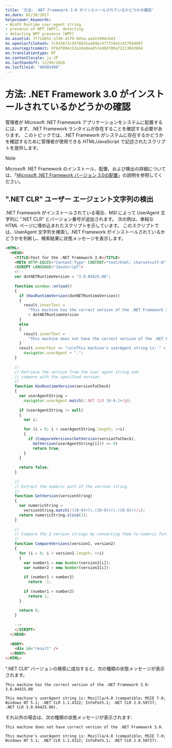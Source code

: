 ```yaml
---
title: '方法: .NET Framework 3.0 がインストールされているかどうかの確認'
ms.date: 03/30/2017
helpviewer_keywords:
- WinFX Runtime user-agent string
- presence of WPT [WPF], detecting
- detecting WPF presence [WPF]
ms.assetid: 7f71d652-1749-4379-945a-aa2e3994cb43
ms.openlocfilehash: 7c943b73c45f8b55aa04bc477f2de5c42794d947
ms.sourcegitcommit: 9f6df084c53a3da0ea657ed0d708a72213683084
ms.translationtype: MT
ms.contentlocale: ja-JP
ms.lasthandoff: 12/09/2020
ms.locfileid: "96985496"
---
```

# <a name="how-to-detect-whether-the-net-framework-30-is-installed"></a>方法: .NET Framework 3.0 がインストールされているかどうかの確認

管理者が Microsoft .NET Framework アプリケーションをシステムに配置するには、まず、.NET Framework ランタイムが存在することを確認する必要があります。 このトピックでは、.NET Framework がシステムに存在するかどうかを確認するために管理者が使用できる HTML/JavaScript で記述されたスクリプトを提供します。  
  
> [!NOTE]
> Microsoft .NET Framework のインストール、配置、および検出の詳細については、「[Microsoft .NET Framework バージョン 3.0の配置](/previous-versions/dotnet/articles/aa480198(v=msdn.10))」の説明を参照してください。  
  
<a name="content_expiration"></a>

## <a name="detect-the-net-clr-user-agent-string"></a>".NET CLR" ユーザー エージェント文字列の検出  

 .NET Framework がインストールされている場合、MSI によって UserAgent 文字列に ".NET CLR" とバージョン番号が追加されます。 次の例は、単純な HTML ページに埋め込まれたスクリプトを示しています。 このスクリプトでは、UserAgent 文字列を検索し .NET Framework がインストールされているかどうかを判断し、検索結果に状態メッセージを表示します。  
  
```html  
<HTML>  
  <HEAD>  
    <TITLE>Test for the .NET Framework 3.0</TITLE>  
    <META HTTP-EQUIV="Content-Type" CONTENT="text/html; charset=utf-8" />  
    <SCRIPT LANGUAGE="JavaScript">  
    <!--  
    var dotNETRuntimeVersion = "3.0.04425.00";  
  
    function window::onload()  
    {  
      if (HasRuntimeVersion(dotNETRuntimeVersion))  
      {  
        result.innerText =   
          "This machine has the correct version of the .NET Framework 3.0: "   
          + dotNETRuntimeVersion  
      }   
      else  
      {  
        result.innerText =   
          "This machine does not have the correct version of the .NET Framework 3.0."  
      }  
      result.innerText += "\n\nThis machine's userAgent string is: " +   
        navigator.userAgent + ".";  
    }  
  
    //  
    // Retrieve the version from the user agent string and   
    // compare with the specified version.  
    //  
    function HasRuntimeVersion(versionToCheck)  
    {  
      var userAgentString =   
        navigator.userAgent.match(/.NET CLR [0-9.]+/g);  
  
      if (userAgentString != null)  
      {  
        var i;  
  
        for (i = 0; i < userAgentString.length; ++i)  
        {  
          if (CompareVersions(GetVersion(versionToCheck),   
            GetVersion(userAgentString[i])) <= 0)  
            return true;  
        }  
      }  
  
      return false;  
    }  
  
    //  
    // Extract the numeric part of the version string.  
    //  
    function GetVersion(versionString)  
    {  
      var numericString =   
        versionString.match(/([0-9]+)\.([0-9]+)\.([0-9]+)/i);  
      return numericString.slice(1);  
    }  
  
    //  
    // Compare the 2 version strings by converting them to numeric format.  
    //  
    function CompareVersions(version1, version2)  
    {  
      for (i = 0; i < version1.length; ++i)  
      {  
        var number1 = new Number(version1[i]);  
        var number2 = new Number(version2[i]);  
  
        if (number1 < number2)  
          return -1;  
  
        if (number1 > number2)  
          return 1;  
      }  
  
      return 0;  
    }  
  
    -->  
    </SCRIPT>  
  </HEAD>  
  
  <BODY>  
    <div id="result" />  
  </BODY>  
</HTML>  
```  
  
 ".NET CLR" バージョンの検索に成功すると、次の種類の状態メッセージが表示されます。  
  
 `This machine has the correct version of the .NET Framework 3.0: 3.0.04425.00`  
  
 `This machine's userAgent string is: Mozilla/4.0 (compatible; MSIE 7.0; Windows NT 5.1; .NET CLR 1.1.4322; InfoPath.1; .NET CLR 2.0.50727; .NET CLR 3.0.04425.00).`  
  
 それ以外の場合は、次の種類の状態メッセージが表示されます:  
  
 `This machine does not have correct version of the .NET Framework 3.0.`  
  
 `This machine's userAgent string is: Mozilla/4.0 (compatible; MSIE 7.0; Windows NT 5.1; .NET CLR 1.1.4322; InfoPath.1; .NET CLR 2.0.50727).`
